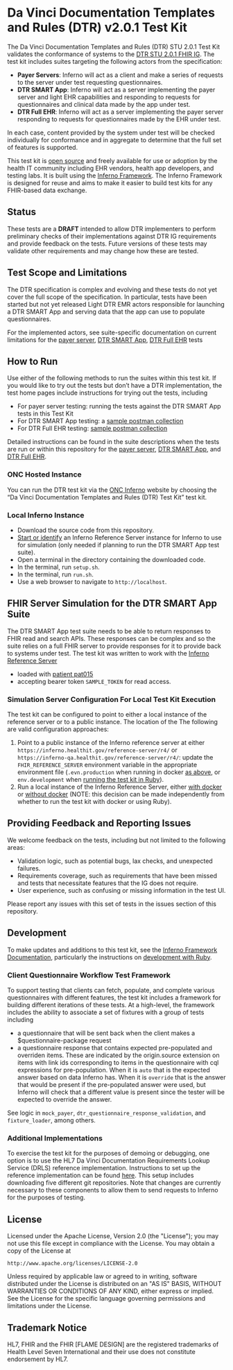 # Da Vinci Documentation Templates and Rules (DTR) v2.0.1 Test Kit

The Da Vinci Documentation Templates and Rules (DTR) STU 2.0.1 Test Kit validates the 
conformance of systems to the 
[DTR STU 2.0.1 FHIR IG](https://hl7.org/fhir/us/davinci-dtr/STU2). 
The test kit includes suites targeting the following actors from the specification:

- **Payer Servers**: Inferno will act as a client and make a series of
  requests to the server under test requesting questionnaires.
- **DTR SMART App**: Inferno will act as a server implementing the 
  payer server and light EHR capabilities and responding to requests
  for questionnaires and clinical data made by the app under test.
- **DTR Full EHR**: Inferno will act as a server implementing the 
  payer server responding to requests for questionnaires made by
  the EHR under test.

In each case, content provided by the system under test will be checked individually
for conformance and in aggregate to determine that the full set of features is
supported.

This test kit is [open source](#license) and freely available for use or
adoption by the health IT community including EHR vendors, health app
developers, and testing labs. It is built using the [Inferno
Framework](https://inferno-framework.github.io/). The Inferno Framework is
designed for reuse and aims to make it easier to build test kits for any
FHIR-based data exchange.

## Status

These tests are a **DRAFT** intended to allow DTR implementers to perform 
preliminary checks of their implementations against DTR IG requirements and provide 
feedback on the tests. Future versions of these tests may validate other 
requirements and may change how these are tested.

## Test Scope and Limitations

The DTR specification is complex and evolving and these tests do not yet
cover the full scope of the specification. In particular, tests have been 
started but not yet released Light DTR EMR actors responsible for launching
a DTR SMART App and serving data that the app can use to populate questionnaires.

For the implemented actors, see suite-specific documentation on current limitations
for the [payer server](lib/davinci_dtr_test_kit/docs/dtr_payer_server_suite_description_v201.md#limitations),
[DTR SMART App](lib/davinci_dtr_test_kit/docs/dtr_smart_app_suite_description_v201.md#limitations), 
[DTR Full EHR](lib/davinci_dtr_test_kit/docs/dtr_full_ehr_suite_description_v201.md#limitations)
tests

## How to Run

Use either of the following methods to run the suites within this test kit.
If you would like to try out the tests but don’t have a DTR implementation, 
the test home pages include instructions for trying out the tests, including

- For payer server testing: running the tests against the DTR SMART App tests in this Test Kit
- For DTR SMART App testing: a [sample postman collection](config/DTR%20SMART%20App%20Tests%20Postman%20Demo.postman_collection.json)
- For DTR Full EHR testing: [sample postman collection](config/DTR%20Full%20EHR%20Tests%20Postman%20Demo.postman_collection.json)

Detailed instructions can be found in the suite descriptions when the tests
are run or within this repository for the 
[payer server](lib/davinci_dtr_test_kit/docs/dtr_payer_server_suite_description_v201.md#running-the-tests), 
[DTR SMART App](lib/davinci_dtr_test_kit/docs/dtr_smart_app_suite_description_v201.md#running-the-tests),
and [DTR Full EHR](lib/davinci_dtr_test_kit/docs/dtr_full_ehr_suite_description_v201.md#running-the-tests).

### ONC Hosted Instance

You can run the DTR test kit via the [ONC Inferno](https://inferno.healthit.gov/test-kits/davinci-dtr/) website by choosing the “Da Vinci Documentation Templates and Rules (DTR) Test Kit” test kit.

### Local Inferno Instance

- Download the source code from this repository.
- [Start or identify](#fhir-server-simulation-for-the-client-suite) 
  an Inferno Reference Server instance for Inferno to use for simulation (only needed if
  planning to run the DTR SMART App test suite).
- Open a terminal in the directory containing the downloaded code.
- In the terminal, run `setup.sh`.
- In the terminal, run `run.sh`.
- Use a web browser to navigate to `http://localhost`.

## FHIR Server Simulation for the DTR SMART App Suite

The DTR SMART App test suite needs to be able to return responses to FHIR read and search APIs.
These responses can be complex and so the suite relies on a full FHIR server to provide 
responses for it to provide back to systems under test. The test kit was written to work 
with the [Inferno Reference Server](https://github.com/inferno-framework/inferno-reference-server)

- loaded with [patient pat015](https://github.com/inferno-framework/inferno-reference-server/blob/main/resources/dtr_bundle_patient_pat015.json)
- accepting bearer token `SAMPLE_TOKEN` for read access.

### Simulation Server Configuration For Local Test Kit Execution

The test kit can be configured to point to either a local instance of the reference server or
to a public instance. The location of the The following are valid configuration approaches:

1. Point to a public instance of the Inferno reference server at either 
   `https://inferno.healthit.gov/reference-server/r4/` or
   `https://inferno-qa.healthit.gov/reference-server/r4/`: update the `FHIR_REFERENCE_SERVER`
   environment variable in the appropriate environment file (`.evn.production` when running
   in docker [as above](#local-inferno-instance), or `env.development` when 
   [running the test kit in Ruby](#development)).
2. Run a local instance of the Inferno Reference Server, either 
   [with docker](https://github.com/inferno-framework/inferno-reference-server?tab=readme-ov-file#running-with-docker) 
   or [without docker](https://github.com/inferno-framework/inferno-reference-server?tab=readme-ov-file#running-without-docker) 
   (NOTE: this decision can be made independently from whether to run the test kit with 
   docker or using Ruby).

## Providing Feedback and Reporting Issues

We welcome feedback on the tests, including but not limited to the following areas:
- Validation logic, such as potential bugs, lax checks, and unexpected failures.
- Requirements coverage, such as requirements that have been missed and tests that necessitate features that the IG does not require.
- User experience, such as confusing or missing information in the test UI.

Please report any issues with this set of tests in the issues section of this repository.

## Development

To make updates and additions to this test kit, see the 
[Inferno Framework Documentation](https://inferno-framework.github.io/docs/),
particularly the instructions on 
[development with Ruby](https://inferno-framework.github.io/docs/getting-started/#development-with-ruby).

### Client Questionnaire Workflow Test Framework

To support testing that clients can fetch, populate, and complete various questionnaires with different features, the test kit includes a framework for building different iterations of these tests. At a high-level, the framework includes the ability to associate a set of fixtures with a group of tests including
- a questionnaire that will be sent back when the client makes a $questionnaire-package request
- a questionnaire response that contains expected pre-populated and overriden items. These are indicated by the origin.source extension on items with link ids corresponding to items in the questionnaire with cql expressions for pre-population. When it is `auto` that is the expected answer based on data Inferno has. When it is `override` that is the answer that would be present if the pre-populated answer were used, but Inferno will check that a different value is present since the tester will be expected to override the answer.

See logic in `mock_payer`, `dtr_questionnaire_response_validation`, and `fixture_loader`, among others.

### Additional Implementations

To exercise the test kit for the purposes of demoing or debugging, one option is to use the HL7 Da Vinci Documentation
Requirements Lookup Service (DRLS) reference implementation. Instructions to set up the reference implementation can be
found [here](https://github.com/HL7-DaVinci/CRD/blob/master/SetupGuideForMacOS.md). This setup includes downloading five
different git repositories. Note that changes are currently necessary to these components to allow
them to send requests to Inferno for the purposes of testing.

## License

Licensed under the Apache License, Version 2.0 (the "License"); you may not use
this file except in compliance with the License. You may obtain a copy of the
License at
```
http://www.apache.org/licenses/LICENSE-2.0
```
Unless required by applicable law or agreed to in writing, software distributed
under the License is distributed on an "AS IS" BASIS, WITHOUT WARRANTIES OR
CONDITIONS OF ANY KIND, either express or implied. See the License for the
specific language governing permissions and limitations under the License.

## Trademark Notice

HL7, FHIR and the FHIR [FLAME DESIGN] are the registered trademarks of Health
Level Seven International and their use does not constitute endorsement by HL7.